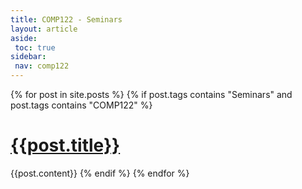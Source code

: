 ```yaml
---
title: COMP122 - Seminars
layout: article
aside:
 toc: true
sidebar:
 nav: comp122
---
```

{% for post in site.posts %}
{% if post.tags contains "Seminars" and post.tags contains "COMP122" %}
# [{{post.title}}]({{site.baseurl}}{{post.url}})
{{post.content}}
{% endif %}
{% endfor %}

